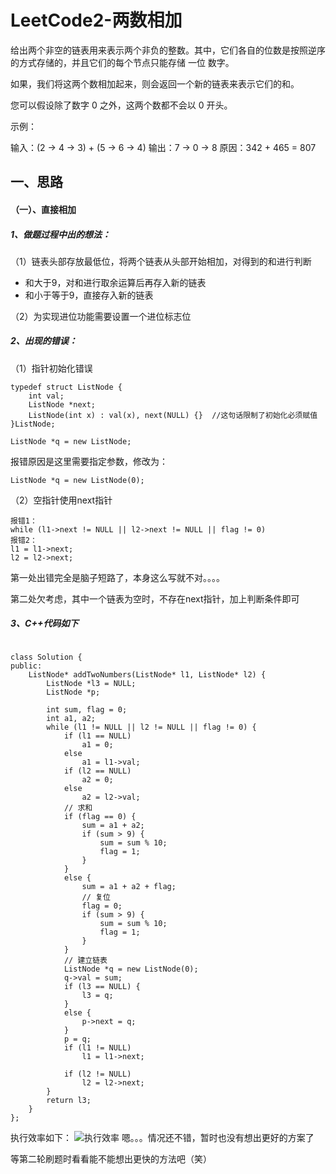 # LeetCode2-两数相加

给出两个非空的链表用来表示两个非负的整数。其中，它们各自的位数是按照逆序的方式存储的，并且它们的每个节点只能存储 一位 数字。

如果，我们将这两个数相加起来，则会返回一个新的链表来表示它们的和。

您可以假设除了数字 0 之外，这两个数都不会以 0 开头。

示例：

输入：(2 -> 4 -> 3) + (5 -> 6 -> 4)
输出：7 -> 0 -> 8
原因：342 + 465 = 807

## 一、思路
#### （一）、直接相加
##### 1、做题过程中出的想法：
（1）链表头部存放最低位，将两个链表从头部开始相加，对得到的和进行判断
- 和大于9，对和进行取余运算后再存入新的链表
- 和小于等于9，直接存入新的链表

（2）为实现进位功能需要设置一个进位标志位

##### 2、出现的错误：
（1）指针初始化错误
```
typedef struct ListNode {
	int val;
	ListNode *next;
	ListNode(int x) : val(x), next(NULL) {}  //这句话限制了初始化必须赋值
}ListNode;

ListNode *q = new ListNode;
```
报错原因是这里需要指定参数，修改为：
```
ListNode *q = new ListNode(0);
```
（2）空指针使用next指针
```
报错1：
while (l1->next != NULL || l2->next != NULL || flag != 0)
报错2：
l1 = l1->next;
l2 = l2->next;
```
第一处出错完全是脑子短路了，本身这么写就不对。。。。

第二处欠考虑，其中一个链表为空时，不存在next指针，加上判断条件即可
##### 3、C++代码如下
```

class Solution {
public:
	ListNode* addTwoNumbers(ListNode* l1, ListNode* l2) {
		ListNode *l3 = NULL;
		ListNode *p;

		int sum, flag = 0;
		int a1, a2;
		while (l1 != NULL || l2 != NULL || flag != 0) {
			if (l1 == NULL)
				a1 = 0;
			else
				a1 = l1->val;
			if (l2 == NULL)
				a2 = 0;
			else
				a2 = l2->val;
			// 求和
			if (flag == 0) {
				sum = a1 + a2;
				if (sum > 9) {
					sum = sum % 10;
					flag = 1;
				}
			}
			else {
				sum = a1 + a2 + flag;
				// 复位
				flag = 0;
				if (sum > 9) {
					sum = sum % 10;
					flag = 1;
				}
			}
			// 建立链表
			ListNode *q = new ListNode(0);
			q->val = sum;
			if (l3 == NULL) {
				l3 = q;		
			}
			else {
				p->next = q;
			}
			p = q;
			if (l1 != NULL)
				l1 = l1->next;
			
			if (l2 != NULL)
				l2 = l2->next;
		}
		return l3;
	}
};
```

执行效率如下：
![执行效率](https://img-blog.csdnimg.cn/20190206230428530.png?x-oss-process=image/watermark,type_ZmFuZ3poZW5naGVpdGk,shadow_10,text_aHR0cHM6Ly9ibG9nLmNzZG4ubmV0L2x5ZDE5OTU=,size_16,color_FFFFFF,t_70)
嗯。。。情况还不错，暂时也没有想出更好的方案了

等第二轮刷题时看看能不能想出更快的方法吧（笑）
